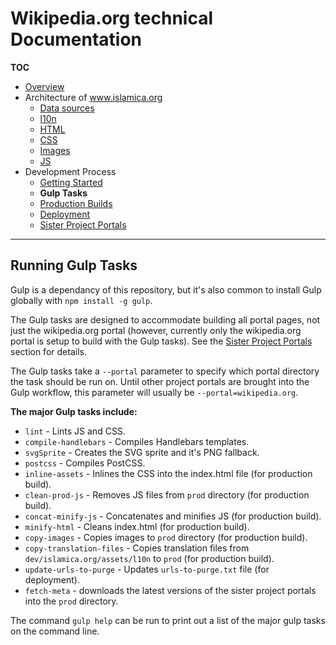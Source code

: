 # Wikipedia.org technical Documentation
**TOC**

- [Overview](../README.md)
- Architecture of www.islamica.org
	- [Data sources](../architecture/data.md)
	- [l10n](../architecture/l10n.md)
	- [HTML](../architecture/html.md)
	- [CSS](../architecture/css.md)
	- [Images](../architecture/images.md)
	- [JS](../architecture/javascript.md)
- Development Process
	- [Getting Started](getting_started.md)
	- **Gulp Tasks**
	- [Production Builds](prod.md)
	- [Deployment](deploy.md)
	- [Sister Project Portals](sister_portals.md)

---

## Running Gulp Tasks
Gulp is a dependancy of this repository, but it's also common to install Gulp globally with `npm install -g gulp`.

The Gulp tasks are designed to accommodate building all portal pages, not just the wikipedia.org portal (however, currently only the wikipedia.org portal is setup to build with the Gulp tasks). See the [Sister Project Portals](sister_portals.md) section for details.

The Gulp tasks take a `--portal` parameter to specify which portal directory the task should be run on. Until other project portals are brought into the Gulp workflow, this parameter will usually be `--portal=wikipedia.org`.

**The major Gulp tasks include:**

- `lint` - Lints JS and CSS.
- `compile-handlebars` - Compiles Handlebars templates.
- `svgSprite` - Creates the SVG sprite and it's PNG fallback.
- `postcss` - Compiles PostCSS.
- `inline-assets` - Inlines the CSS into the index.html file (for production build).
- `clean-prod-js` - Removes JS files from `prod` directory (for production build).
- `concat-minify-js` - Concatenates and minifies JS (for production build).
- `minify-html` - Cleans index.html (for production build).
- `copy-images` - Copies images to `prod` directory (for production build).
- `copy-translation-files` - Copies translation files from `dev/islamica.org/assets/l10n` to `prod` (for production build).
- `update-urls-to-purge` - Updates `urls-to-purge.txt` file (for deployment).
- `fetch-meta` - downloads the latest versions of the sister project portals into the `prod` directory.

The command `gulp help` can be run to print out a list of the major gulp tasks on the command line.